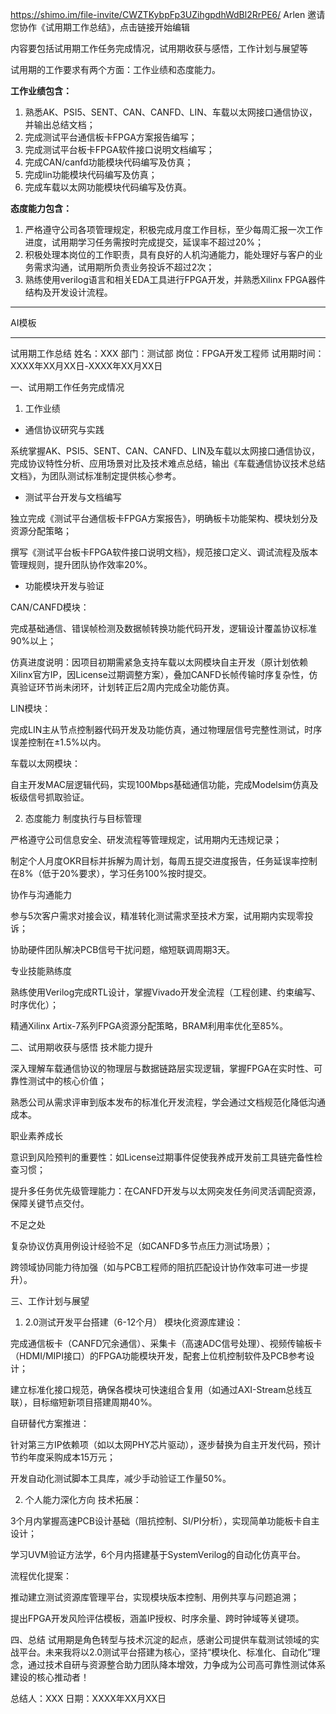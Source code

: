 

https://shimo.im/file-invite/CWZTKybpFp3UZihgpdhWdBl2RrPE6/ Arlen 邀请您协作《试用期工作总结》，点击链接开始编辑



内容要包括试用期工作任务完成情况，试用期收获与感悟，工作计划与展望等

试用期的工作要求有两个方面：工作业绩和态度能力。

**工作业绩包含：**

1. 熟悉AK、PSI5、SENT、CAN、CANFD、LIN、车载以太网接口通信协议，并输出总结文档；
2. 完成测试平台通信板卡FPGA方案报告编写；
3. 完成测试平台板卡FPGA软件接口说明文档编写；
4. 完成CAN/canfd功能模块代码编写及仿真；
5. 完成lin功能模块代码编写及仿真；
6. 完成车载以太网功能模块代码编写及仿真。

**态度能力包含：**

1. 严格遵守公司各项管理规定，积极完成月度工作目标，至少每周汇报一次工作进度，试用期学习任务需按时完成提交，延误率不超过20%；
2. 积极处理本岗位的工作职责，具有良好的人机沟通能力，能处理好与客户的业务需求沟通，试用期所负责业务投诉不超过2次；
3. 熟练使用verilog语言和相关EDA工具进行FPGA开发，并熟悉Xilinx FPGA器件结构及开发设计流程。

----

AI模板

----

试用期工作总结
姓名：XXX
部门：测试部
岗位：FPGA开发工程师
试用期时间：XXXX年XX月XX日-XXXX年XX月XX日

一、试用期工作任务完成情况
1. 工作业绩
- 通信协议研究与实践

系统掌握AK、PSI5、SENT、CAN、CANFD、LIN及车载以太网接口通信协议，完成协议特性分析、应用场景对比及技术难点总结，输出《车载通信协议技术总结文档》，为团队测试标准制定提供核心参考。

- 测试平台开发与文档编写

独立完成《测试平台通信板卡FPGA方案报告》，明确板卡功能架构、模块划分及资源分配策略；

撰写《测试平台板卡FPGA软件接口说明文档》，规范接口定义、调试流程及版本管理规则，提升团队协作效率20%。

- 功能模块开发与验证

CAN/CANFD模块：

完成基础通信、错误帧检测及数据帧转换功能代码开发，逻辑设计覆盖协议标准90%以上；

仿真进度说明：因项目初期需紧急支持车载以太网模块自主开发（原计划依赖Xilinx官方IP，因License过期调整方案），叠加CANFD长帧传输时序复杂性，仿真验证环节尚未闭环，计划转正后2周内完成全功能仿真。

LIN模块：

完成LIN主从节点控制器代码开发及功能仿真，通过物理层信号完整性测试，时序误差控制在±1.5%以内。

车载以太网模块：

自主开发MAC层逻辑代码，实现100Mbps基础通信功能，完成Modelsim仿真及板级信号抓取验证。

2. 态度能力
制度执行与目标管理

严格遵守公司信息安全、研发流程等管理规定，试用期内无违规记录；

制定个人月度OKR目标并拆解为周计划，每周五提交进度报告，任务延误率控制在8%（低于20%要求），学习任务100%按时提交。

协作与沟通能力

参与5次客户需求对接会议，精准转化测试需求至技术方案，试用期内实现零投诉；

协助硬件团队解决PCB信号干扰问题，缩短联调周期3天。

专业技能熟练度

熟练使用Verilog完成RTL设计，掌握Vivado开发全流程（工程创建、约束编写、时序优化）；

精通Xilinx Artix-7系列FPGA资源分配策略，BRAM利用率优化至85%。

二、试用期收获与感悟
技术能力提升

深入理解车载通信协议的物理层与数据链路层实现逻辑，掌握FPGA在实时性、可靠性测试中的核心价值；

熟悉公司从需求评审到版本发布的标准化开发流程，学会通过文档规范化降低沟通成本。

职业素养成长

意识到风险预判的重要性：如License过期事件促使我养成开发前工具链完备性检查习惯；

提升多任务优先级管理能力：在CANFD开发与以太网突发任务间灵活调配资源，保障关键节点交付。

不足之处

复杂协议仿真用例设计经验不足（如CANFD多节点压力测试场景）；

跨领域协同能力待加强（如与PCB工程师的阻抗匹配设计协作效率可进一步提升）。

三、工作计划与展望
1. 2.0测试开发平台搭建（6-12个月）
模块化资源库建设：

完成通信板卡（CANFD冗余通信）、采集卡（高速ADC信号处理）、视频传输板卡（HDMI/MIPI接口）的FPGA功能模块开发，配套上位机控制软件及PCB参考设计；

建立标准化接口规范，确保各模块可快速组合复用（如通过AXI-Stream总线互联），目标缩短新项目搭建周期40%。

自研替代方案推进：

针对第三方IP依赖项（如以太网PHY芯片驱动），逐步替换为自主开发代码，预计节约年度采购成本15万元；

开发自动化测试脚本工具库，减少手动验证工作量50%。

2. 个人能力深化方向
技术拓展：

3个月内掌握高速PCB设计基础（阻抗控制、SI/PI分析），实现简单功能板卡自主设计；

学习UVM验证方法学，6个月内搭建基于SystemVerilog的自动化仿真平台。

流程优化提案：

推动建立测试资源库管理平台，实现模块版本控制、用例共享与问题追溯；

提出FPGA开发风险评估模板，涵盖IP授权、时序余量、跨时钟域等关键项。

四、总结
试用期是角色转型与技术沉淀的起点，感谢公司提供车载测试领域的实战平台。未来我将以2.0测试平台搭建为核心，坚持“模块化、标准化、自动化”理念，通过技术自研与资源整合助力团队降本增效，力争成为公司高可靠性测试体系建设的核心推动者！

总结人：XXX
日期：XXXX年XX月XX日
